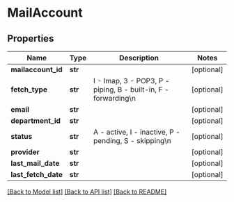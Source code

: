 # MailAccount

## Properties
Name | Type | Description | Notes
------------ | ------------- | ------------- | -------------
**mailaccount_id** | **str** |  | [optional] 
**fetch_type** | **str** | I - Imap, 3 - POP3, P - piping, B - built-in, F - forwarding\n | [optional] 
**email** | **str** |  | [optional] 
**department_id** | **str** |  | [optional] 
**status** | **str** | A - active, I - inactive, P - pending, S - skipping\n | [optional] 
**provider** | **str** |  | [optional] 
**last_mail_date** | **str** |  | [optional] 
**last_fetch_date** | **str** |  | [optional] 

[[Back to Model list]](../README.md#documentation-for-models) [[Back to API list]](../README.md#documentation-for-api-endpoints) [[Back to README]](../README.md)


